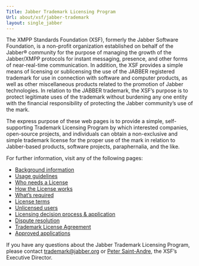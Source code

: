 ```yaml
---
Title: Jabber Trademark Licensing Program
Url: about/xsf/jabber-trademark
layout: single_jabber
---
```


The XMPP Standards Foundation (XSF), formerly the Jabber Software Foundation, is a non-profit organization established on behalf of the Jabber® community for the purpose of managing the growth of the Jabber/XMPP protocols for instant messaging, presence, and other forms of near-real-time communication. In addition, the XSF provides a simple means of licensing or sublicensing the use of the JABBER registered trademark for use in connection with software and computer products, as well as other miscellaneous products related to the promotion of Jabber technologies. In relation to the JABBER trademark, the XSF’s purpose is to protect legitimate uses of the trademark without burdening any one entity with the financial responsibility of protecting the Jabber community’s use of the mark.

The express purpose of these web pages is to provide a simple, self-supporting Trademark Licensing Program by which interested companies, open-source projects, and individuals can obtain a non-exclusive and simple trademark license for the proper use of the mark in relation to Jabber-based products, software projects, paraphernalia, and the like.

For further information, visit any of the following pages:

- [Background information](/about/xsf/jabber-trademark/background)
- [Usage guidelines](/about/xsf/jabber-trademark/usage-guidelines)
- [Who needs a License](/about/xsf/jabber-trademark/who-needs-a-license)
- [How the License works](/about/xsf/jabber-trademark/how-the-license-works)
- [What’s required](/about/xsf/jabber-trademark/whats-required)
- [License terms](/about/xsf/jabber-trademark/license-terms)
- [Unlicensed users](/about/xsf/jabber-trademark/unlicensed-users)
- [Licensing decision process & application](/about/xsf/jabber-trademark/license-decision-process)
- [Dispute resolution](/about/xsf/jabber-trademark/dispute-resolution)
- [Trademark License Agreement](/about/xsf/jabber-trademark/trademark-license-agreement)
- [Approved applications](/about/xsf/jabber-trademark/approved-applications)

If you have any questions about the Jabber Trademark Licensing Program, please contact [trademark@jabber.org](mailto:trademark@jabber.org) or [Peter Saint-Andre](/about/xsf/people), the XSF’s Executive Director.